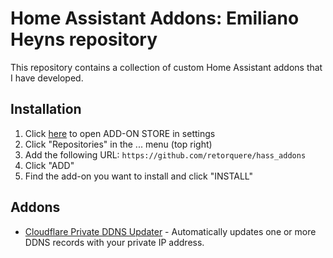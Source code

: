 # Home Assistant Addons: Emiliano Heyns repository

This repository contains a collection of custom Home Assistant addons that I have developed.

## Installation

1. Click [here](https://my.home-assistant.io/redirect/supervisor_store/) to open ADD-ON STORE in settings
3. Click "Repositories" in the ... menu (top right)
4. Add the following URL: `https://github.com/retorquere/hass_addons`
5. Click "ADD"
6. Find the add-on you want to install and click "INSTALL"

## Addons

* [Cloudflare Private DDNS Updater](cloudflare_private_ddns_updater/DOCS.md) - Automatically updates one or more DDNS records with your private IP address.
